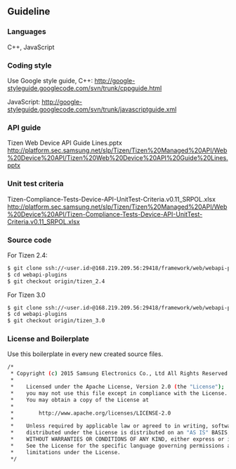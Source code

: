 ## Guideline

### Languages

C++, JavaScript

### Coding style

Use Google style guide,
C++: http://google-styleguide.googlecode.com/svn/trunk/cppguide.html

JavaScript: http://google-styleguide.googlecode.com/svn/trunk/javascriptguide.xml

### API guide

Tizen Web Device API Guide Lines.pptx
http://platform.sec.samsung.net/slp/Tizen/Tizen%20Managed%20API/Web%20Device%20API/Tizen%20Web%20Device%20API%20Guide%20Lines.pptx

### Unit test criteria

Tizen-Compliance-Tests-Device-API-UnitTest-Criteria.v0.11_SRPOL.xlsx
http://platform.sec.samsung.net/slp/Tizen/Tizen%20Managed%20API/Web%20Device%20API/Tizen-Compliance-Tests-Device-API-UnitTest-Criteria.v0.11_SRPOL.xlsx

### Source code

For Tizen 2.4:
```sh
$ git clone ssh://<user.id>@168.219.209.56:29418/framework/web/webapi-plugins
$ cd webapi-plugins
$ git checkout origin/tizen_2.4
```
For Tizen 3.0
```sh
$ git clone ssh://<user.id>@168.219.209.56:29418/framework/web/webapi-plugins
$ cd webapi-plugins
$ git checkout origin/tizen_3.0
```

### License and Boilerplate

Use this boilerplate in every new created source files.
```sh
/*
 * Copyright (c) 2015 Samsung Electronics Co., Ltd All Rights Reserved
 *
 *    Licensed under the Apache License, Version 2.0 (the "License");
 *    you may not use this file except in compliance with the License.
 *    You may obtain a copy of the License at
 *
 *        http://www.apache.org/licenses/LICENSE-2.0
 *
 *    Unless required by applicable law or agreed to in writing, software
 *    distributed under the License is distributed on an "AS IS" BASIS,
 *    WITHOUT WARRANTIES OR CONDITIONS OF ANY KIND, either express or implied.
 *    See the License for the specific language governing permissions and
 *    limitations under the License.
 */
```
